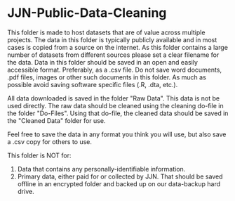 # JJN-Public-Data-Cleaning

This folder is made to host datasets that are of value across multiple projects. The
data in this folder is typically publicly available and in most cases is copied from a 
source on the internet. As this folder contains a large number of datasets from different 
sources please set a clear filename for the data. Data in this folder should be saved in 
an open and easily accessible format. Preferably, as a .csv file. Do not save word 
documents, .pdf files, images or other such documents in this folder. As much as possible 
avoid saving software specific files (.R, .dta, etc.).

All data downloaded is saved in the folder "Raw Data". This data is not be used directly.
The raw data should be cleaned using the cleaning do-file in the folder "Do-Files". Using
that do-file, the cleaned data should be saved in the "Cleaned Data" folder for use. 

Feel free to save the data in any format you think you will use, but also save a .csv copy
for others to use.


This folder is NOT for:
1. Data that contains any personally-identifiable information.
2. Primary data, either paid for or collected by JJN. That should be saved offline in an
encrypted folder and backed up on our data-backup hard drive. 

